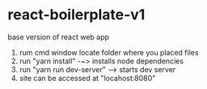 # react-boilerplate-v1
base version of react web app

1. rum cmd window locate folder where you placed files
2. run "yarn install" -~> installs node dependencies
3. run "yarn run dev-server" --> starts dev server
4. site can be accessed at "locahost:8080"
